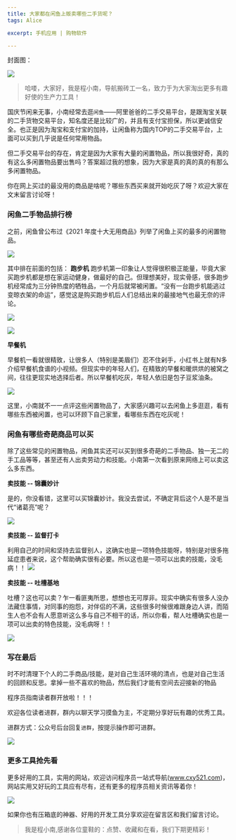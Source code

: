 ```yaml
---
title: 大家都在闲鱼上贩卖哪些二手货呢？
tags: Alice

excerpt: 手机应用 | 购物软件

---
```


封面图：

![](https://navtool.gitee.io/blog/assets/imgs/20220922/00.jpg)


> 哈喽，大家好，我是程小南，导航搬砖工一名，致力于为大家淘出更多有趣好使的生产力工具！

国庆节闲来无事，小南经常去逛`闲鱼`——阿里爸爸的二手交易平台，是跟淘宝关联的二手货物交易平台，知名度还是比较广的，并且有支付宝担保，所以更诚信安全。也正是因为淘宝和支付宝的加持，让闲鱼称为国内TOP的二手交易平台，上面可以买到几乎说是任何常用物品。

但二手交易平台的存在，肯定是因为大家有大量的闲置物品，所以我很好奇，真的有这么多闲置物品要出售吗？答案超过我的想象，因为大家是真的真的真的有那么多闲置物品。

你在网上买过的最没用的商品是啥呢？哪些东西买来就开始吃灰了呀？欢迎大家在文末留言讨论呀！

### 闲鱼二手物品排行榜

之前，闲鱼曾公布过《2021 年度十大无用商品》列举了闲鱼上买的最多的闲置物品。

![](https://navtool.gitee.io/blog/assets/imgs/20220922/01.jpg)

其中排在前面的包括：
**跑步机**
跑步机第一印象让人觉得很积极正能量，毕竟大家买跑步机都是想在家运动健身，做最好的自己。但理想美好，现实骨感，很多跑步机经常成为三分钟热度的牺牲品，一个月后就常被闲置。“没有一台跑步机能逃过变晾衣架的命运”，感觉这是购买跑步机后人们总结出来的最接地气也最无奈的评论。

![](https://navtool.gitee.io/blog/assets/imgs/20220922/02.jpg)

![](https://navtool.gitee.io/blog/assets/imgs/20220922/03.jpg)

**早餐机**

早餐机一看就很精致，让很多人（特别是美眉们）忍不住剁手，小红书上就有N多介绍早餐机食谱的小视频。但现实中的年轻人们，在精致的早餐和暖烘烘的被窝之间，往往更现实地选择后者。所以早餐机吃灰，年轻人依旧是包子豆浆油条。

![](https://navtool.gitee.io/blog/assets/imgs/20220922/04.jpg)

这里，小南就不一一点评这些闲置物品了，大家感兴趣可以去闲鱼上多逛逛，看有哪些东西被闲置，也可以环顾下自己家里，看哪些东西在吃灰呢！

### 闲鱼有哪些奇葩商品可以买

除了这些常见的闲置物品，闲鱼其实还可以买到很多奇葩的二手物品、独一无二的手工品等等，甚至还有人出卖劳动力和技能。小南第一次看到原来网络上可以卖这么多东西。

**卖技能 -- 锦囊妙计**

是的，你没看错，这里可以买锦囊妙计。我没去尝试，不确定背后这个人是不是当代“诸葛亮”呢？

![](https://navtool.gitee.io/blog/assets/imgs/20220922/05.jpg)

**卖技能 -- 监督打卡**

利用自己的时间和坚持去监督别人，这确实也是一项特色技能呀，特别是对很多拖延症患者来说，这个帮助确实很有必要。所以这也是一项可以出卖的技能，没毛病！！
![](https://navtool.gitee.io/blog/assets/imgs/20220922/06.jpg)


**卖技能 -- 吐槽基地**

吐槽？这也可以卖？乍一看匪夷所思，想想也无可厚非。现实中确实有很多人没办法藏住事情，对同事的抱怨，对伴侣的不满，这些很多时候很难跟身边人讲，而陌生人也不会有人愿意听这么多与自己不相干的话，所以你看，帮人吐槽确实也是一项可以出卖的特色技能，没毛病呀！！

![](https://navtool.gitee.io/blog/assets/imgs/20220922/07.jpg)

### 写在最后

时不时清理下个人的二手商品/技能，是对自己生活环境的清点，也是对自己生活的回顾和反思。拿掉一些不喜欢的物品，然后我们才能有空间去迎接新的物品

程序员指南读者群开放啦！！！

欢迎各位读者进群，群内以聊天学习摸鱼为主，不定期分享好玩有趣的优秀工具。

进群方式：公众号后台回复`进群`，按提示操作即可进群。

![](https://navtool.gitee.io/blog/assets/imgs/erweima.jpg)

### 更多工具抢先看

更多好用的工具，实用的网站，欢迎访问程序员一站式导航(www.cxy521.com)，网站实用又好玩的工具应有尽有，还有更多的程序员相关资讯等着你！

![](https://navtool.gitee.io/blog/assets/imgs/wangzhan.png)

如果你也有压箱底的神器、好用的开发工具分享欢迎在留言区和我们留言讨论。

>  我是程小南,感谢各位童鞋的：点赞、收藏和在看，我们下期更精彩！
